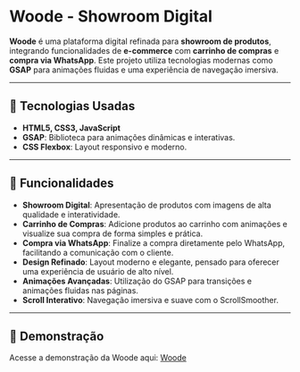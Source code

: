 # Woode - Showroom Digital

**Woode** é uma plataforma digital refinada para **showroom de produtos**, integrando funcionalidades de **e-commerce** com **carrinho de compras** e **compra via WhatsApp**. Este projeto utiliza tecnologias modernas como **GSAP** para animações fluidas e uma experiência de navegação imersiva.

---

## 🚀 Tecnologias Usadas

- **HTML5, CSS3, JavaScript**
- **GSAP**: Biblioteca para animações dinâmicas e interativas.
- **CSS Flexbox**: Layout responsivo e moderno.

---

## 🌟 Funcionalidades

- **Showroom Digital**: Apresentação de produtos com imagens de alta qualidade e interatividade.
- **Carrinho de Compras**: Adicione produtos ao carrinho com animações e visualize sua compra de forma simples e prática.
- **Compra via WhatsApp**: Finalize a compra diretamente pelo WhatsApp, facilitando a comunicação com o cliente.
- **Design Refinado**: Layout moderno e elegante, pensado para oferecer uma experiência de usuário de alto nível.
- **Animações Avançadas**: Utilização do GSAP para transições e animações fluidas nas páginas.
- **Scroll Interativo**: Navegação imersiva e suave com o ScrollSmoother.

---

## 📸 Demonstração

Acesse a demonstração da Woode aqui: [Woode](https://woodewebsite.netlify.app/)
